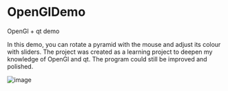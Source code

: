 # OpenGlDemo
 OpenGl + qt demo

In this demo, you can rotate a pyramid with the mouse and adjust its colour with sliders. 
The project was created as a learning project to deepen my knowledge of OpenGl and qt. 
The program could still be improved and polished.

![image](https://github.com/user-attachments/assets/ef294422-3889-4f1e-b1a4-eea9ee0b0fe5)

